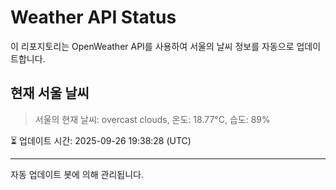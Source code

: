 
# Weather API Status

이 리포지토리는 OpenWeather API를 사용하여 서울의 날씨 정보를 자동으로 업데이트합니다.

## 현재 서울 날씨
> 서울의 현재 날씨: overcast clouds, 온도: 18.77°C, 습도: 89%

⏳ 업데이트 시간: 2025-09-26 19:38:28 (UTC)

---
자동 업데이트 봇에 의해 관리됩니다.
